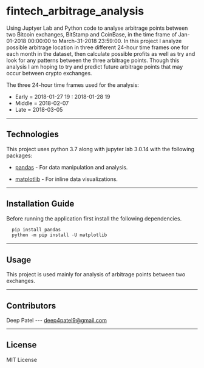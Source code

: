 # fintech_arbitrage_analysis

Using Juptyer Lab and Python code to analyse arbitrage points between two Bitcoin exchanges, BitStamp and CoinBase, in the time frame of Jan-01-2018 00:00:00 to March-31-2018 23:59:00. In this project I analyze possible arbitrage location in three different 24-hour time frames one for each month in the dataset, then calculate possible profits as well as try and look for any patterns between the three arbitrage points. Though this analysis I am hoping to try and predict future arbitrage points that may occur between crypto exchanges.

The three 24-hour time frames used for the analysis:
*   Early  = 2018-01-27 19 : 2018-01-28 19
*   Middle = 2018-02-07
*   Late   = 2018-03-05

---

## Technologies

This project uses python 3.7 along with jupyter lab 3.0.14 with the following packages:

* [pandas](https://github.com/pandas-dev/pandas) - For data manipulation and analysis.

* [matplotlib](https://github.com/matplotlib/matplotlib) - For inline data visualizations.

---

## Installation Guide

Before running the application first install the following dependencies.

```python
  pip install pandas
  python -m pip install -U matplotlib
```

---

## Usage

This project is used mainly for analysis of arbitrage points between two exchanges.

---

## Contributors

Deep Patel --- deep4patel9@gmail.com

---

## License

MIT License
